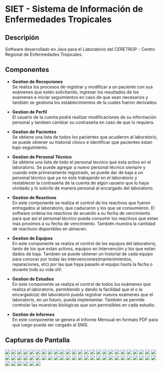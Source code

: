 # SIET - Sistema de Información de Enfermedades Tropicales
## Descripión
Software desarrollado en Java para el Laboratorio del CERETROP - Centro Regional de Enfermedades Tropicales.
## Componentes
- **Gestion de Recepciones**
  <br>Se realiza los procesos de registrar y modificar a un paciente con sus exámenes que estén solicitando, ingresar los resultados de los exámenes e iniciar seguimientos en caso de que sean necesarios y también se gestiona los establecimientos de la cuales fueron derivados.

- **Gestion de Perfil**
  <br>El usuario de la cuenta podrá realizar modificaciones de su información personal y tambien cambiar su contraseña en caso de que lo requiera.
  
- **Gestion de Pacientes**
  <br>Se obtiene una lista de todos los pacientes que acudieron al laboratorio, se puede obtener su historial clinico e identificar que pacientes estan bajo seguimiento.
  
- **Gestion de Personal Técnico**
  <br>Se obtiene una lista de todo el personal tecnico que esta activo en el laboratorio. Se puede agregar a nuevo personal técnico siempre y cuando este primeramente registrado, se puede dar de baja a un personal técnico que ya no este trabajando en el laboratorio y restablecer la contraseña de la cuenta de algún usuario que lo haya olvidado y lo solicite de manera personal al encargado del laboratorio.
  
- **Gestion de Reactivos**
  <br>En este componente se realiza el control de los reactivos que fueron entregados al laboratorio, que caducaron y los que se consumieron. El software ordena los reactivos de acuerdo a su fecha de vencimiento para que así el personal técnico pueda consumir los reactivos que estan mas proximos a su fecha de vencimiento. También muestra la cantidad de reactivos disponibles en almacen.
  
- **Gestion de Equipos**
  <br>En este componente se realiza el control de los equipos del laboratorio, tanto de los que estan activos, equipos en intervención y los que estan dados de baja. Tambien se puede obtener un historial de cada equipo para conocer por todas las intervenciones(mantenimientos, reparaciones, etc) por las que haya pasado el equipo hasta la fecha o durante toda su vida útil.
  
- **Gestion de Estudios**
  <br>En este componente se realiza el control de todos los exámenes que realiza el laboratorio, permitiendo y dando la facilidad que el o la encargado(a) del laboratorio pueda registrar nuevos exámenes que el laboratorio, en un futuro, pueda 
implementar. También se permite controlar las muestras biológicas que son permisibles en cada estudio.

- **Gestion de Informes**
  <br>En este componente se genera el Informe Mensual en formato PDF para que luego pueda ser cargado al SNIS.

## Capturas de Pantalla
<img src="/img/img1.png"/>
<img src="/img/img2.png"/>
<img src="/img/img3.png"/>
<img src="/img/img4.png"/>
<img src="/img/img5.png"/>
<img src="/img/img6.png"/>
<img src="/img/img7.png"/>
<img src="/img/img8.png"/>
<img src="/img/img9.png"/>
<img src="/img/img10.png"/>
<img src="/img/img11.png"/>
<img src="/img/img12.png"/>
<img src="/img/img13.png"/>
<img src="/img/img14.png"/>
<img src="/img/img15.png"/>
<img src="/img/img16.png"/>
<img src="/img/img17.png"/>
<img src="/img/img18.png"/>
<img src="/img/img19.png"/>
<img src="/img/img20.png"/>
<img src="/img/img21.png"/>
<img src="/img/img22.png"/>
<img src="/img/img23.png"/>
<img src="/img/img24.png"/>
<img src="/img/img25.png"/>
<img src="/img/img26.png"/>
<img src="/img/img27.png"/>
<img src="/img/img28.png"/>
<img src="/img/img29.png"/>
<img src="/img/img30.png"/>
<img src="/img/img31.png"/>
<img src="/img/img32.png"/>
<img src="/img/img33.png"/>
<img src="/img/img34.png"/>
<img src="/img/img35.png"/>
<img src="/img/img36.png"/>
<img src="/img/img37.png"/>
<img src="/img/img38.png"/>
<img src="/img/img39.png"/>
<img src="/img/img40.png"/>
<img src="/img/img41.png"/>
<img src="/img/img42.png"/>
<img src="/img/img43.png"/>
<img src="/img/img44.png"/>
<img src="/img/img45.png"/>
<img src="/img/img46.png"/>
<img src="/img/img47.png"/>
<img src="/img/img48.png"/>
<img src="/img/img49.png"/>
<img src="/img/img50.png"/>
<img src="/img/img51.png"/>
<img src="/img/img52.png"/>
<img src="/img/img53.png"/>
<img src="/img/img54.png"/>
<img src="/img/img55.png"/>
<img src="/img/img56.png"/>
